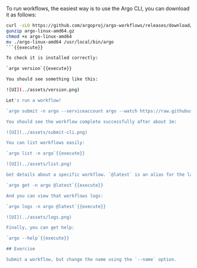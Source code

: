 To run workflows, the easiest way is to use the Argo CLI, you can download it as follows:
```bash
curl -sLO https://github.com/argoproj/argo-workflows/releases/download/v3.5.4/argo-linux-amd64.gz
gunzip argo-linux-amd64.gz
chmod +x argo-linux-amd64
mv ./argo-linux-amd64 /usr/local/bin/argo
```{{execute}}

To check it is installed correctly:

`argo version`{{execute}}

You should see something like this:

![UI](../assets/version.png)

Let's run a workflow!

`argo submit -n argo --serviceaccount argo --watch https://raw.githubusercontent.com/argoproj/argo-workflows/master/examples/hello-world.yaml`{{execute}}

You should see the workflow complete successfully after about 1m:

![UI](../assets/submit-cli.png)

You can list workflows easily:

`argo list -n argo`{{execute}}

![UI](../assets/list.png)

Get details about a specific workflow. `@latest` is an alias for the latest workflow:

`argo get -n argo @latest`{{execute}}

And you can view that workflows logs:

`argo logs -n argo @latest`{{execute}}

![UI](../assets/logs.png)

Finally, you can get help:

`argo --help`{{execute}}

## Exercise

Submit a workflow, but change the name using the `--name` option.

